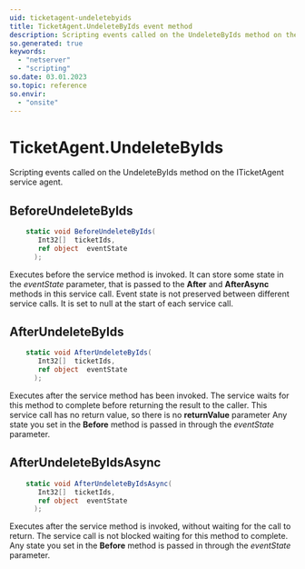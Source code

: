 ```yaml
---
uid: ticketagent-undeletebyids
title: TicketAgent.UndeleteByIds event method
description: Scripting events called on the UndeleteByIds method on the TicketAgent service agent.
so.generated: true
keywords:
  - "netserver"
  - "scripting"
so.date: 03.01.2023
so.topic: reference
so.envir:
  - "onsite"
---
```

# TicketAgent.UndeleteByIds

Scripting events called on the <see cref='M:SuperOffice.CRM.Services.ITicketAgent.UndeleteByIds'>UndeleteByIds</see> method on the <see cref='ITicketAgent'>ITicketAgent</see>  service agent.

## BeforeUndeleteByIds
```cs
    static void BeforeUndeleteByIds(
       Int32[]  ticketIds,
       ref object  eventState
      );
```
Executes before the service method is invoked.
It can store some state in the *eventState* parameter, that is passed to the **After** and **AfterAsync** methods in this service call.
Event state is not preserved between different service calls. It is set to null at the start of each service call.
## AfterUndeleteByIds
```cs
    static void AfterUndeleteByIds(
       Int32[]  ticketIds,
       ref object  eventState
      );
```
Executes after the service method has been invoked. The service waits for this method to complete before returning the result to the caller.
This service call has no return value, so there is no **returnValue** parameter
Any state you set in the **Before** method is passed in through the *eventState* parameter.
## AfterUndeleteByIdsAsync
```cs
    static void AfterUndeleteByIdsAsync(
       Int32[]  ticketIds,
       ref object  eventState
      );
```
Executes after the service method is invoked, without waiting for the call to return.
The service call is not blocked waiting for this method to complete.
Any state you set in the **Before** method is passed in through the *eventState* parameter.

